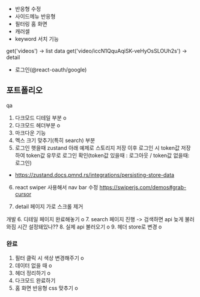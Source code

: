 <!-- - html 수정 -->

- 반응형 수정
- 사이드메뉴 반응형
- 필터링 홈 화면
- 캐러셀
- keyword 서치 기능

get('videos') -> list data
get('video/iccN1QquAqiSK-veHyOsSLOUh2s') -> detail

- 로그인(@react-oauth/google)

## 포트폴리오

qa

1. 다크모드 디테일 부분 o
2. 다크모드 헤더부분 o
3. 마크다운 기능
4. 멕스 크기 맞추기(특히 search) 부분
5. 로그인 햇을때 zustand 아래 예제로 스토리지 저장 이후 로그인 시 token값 저장하여 token값 유무로 로그인 확인(token값 있을때 : 로그아웃 / token값 없을때: 로그인)

- https://zustand.docs.pmnd.rs/integrations/persisting-store-data

6. react swiper 사용해서 nav bar 수정
   https://swiperjs.com/demos#grab-cursor

7. detail 페이지 가로 스크롤 제거

개발 6. 디테일 페이지 완료해놓기 o 7. search 페이지 진행
-> 검색하면 api 늦게 불러와짐 시간 설정돼있나?? 8. 실제 api 불러오기 o 9. 헤더 store로 변경 o

### 완료

1. 필터 클릭 시 색상 변경해주기 o
2. 데이터 없을 때 o
3. 헤더 정리하기 o
4. 다크모드 완료하기
5. 홈 화면 반응형 css 맞추기 o
